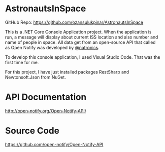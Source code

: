 # AstronautsInSpace

GitHub Repo: https://github.com/ozansulukpinar/AstronautsInSpace

This is a .NET Core Console Application project. When the application is run, a message will display about current ISS location and also number and name of people in space. All data get from an open-source API that called as Open Notify was developed by [@natronics](https://github.com/natronics).

To develop this console application, I used Visual Studio Code. That was the first time for me.

For this project, I have just installed packages RestSharp and Newtonsoft.Json from NuGet.

# API Documentation

http://open-notify.org/Open-Notify-API/

# Source Code

https://github.com/open-notify/Open-Notify-API
